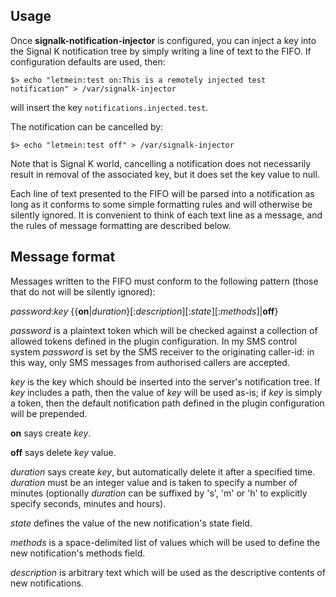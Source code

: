 ## Usage

Once __signalk-notification-injector__ is configured, you can inject a key
into the Signal K notification tree by simply writing a line of text to
the FIFO.  If configuration defaults are used, then:
```
$> echo "letmein:test on:This is a remotely injected test notification" > /var/signalk-injector
```
will insert the key ```notifications.injected.test```.

The notification can be cancelled by:
```
$> echo "letmein:test off" > /var/signalk-injector
```
Note that is Signal K world, cancelling a notification does not necessarily
result in removal of the associated key, but it does set the key value to
null.

Each line of text presented to the FIFO will be parsed into a notification
as long as it conforms to some simple formatting rules and will otherwise be
silently ignored.  It is convenient to think of each text line as a message,
and the rules of message formatting are described below.

## Message format

Messages written to the FIFO must conform to the following pattern (those that
do not will be silently ignored):

_password_:_key_ {{__on__|_duration_}[:_description_][:_state_][:_methods_]|__off__}

_password_ is a plaintext token which will be checked against a collection of
allowed tokens defined in the plugin configuration.  In my SMS control system
_password_ is set by the SMS receiver to the originating caller-id: in this
way, only SMS messages from authorised callers are accepted.

_key_ is the key which should be inserted into the server's notification tree.
If _key_ includes a path, then the value of _key_ will be used as-is; if _key_
is simply a token, then the default notification path defined in the plugin
configuration will be prepended.

__on__ says create _key_.

__off__ says delete _key_ value.

_duration_ says create _key_, but automatically delete it after a specified
 time.  _duration_ must be an integer value and is taken to specify a number
of minutes (optionally _duration_ can be suffixed by 's', 'm' or 'h' to
explicitly specify seconds, minutes and hours).

_state_ defines the value of the new notification's state field.

_methods_ is a space-delimited list of values which will be used to define
the new notification's methods field.

_description_ is arbitrary text which will be used as the descriptive contents
of new notifications.


